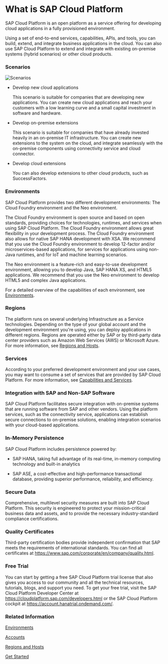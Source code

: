 # What is SAP Cloud Platform 

SAP Cloud Platform is an open platform as a service offering for developing cloud applications in a fully provisioned environment.

Using a set of end-to-end services, capabilities, APIs, and tools, you can build, extend, and integrate business applications in the cloud. You can also use SAP Cloud Platform to extend and integrate with existing on-premise systems (hybrid scenarios) or other cloud products.

### Scenarios

![Scenarios](https://github.com/dirigiblelabs/curriculum/blob/master/DragomirAngelov/Exercise/Images/scenarios.png)

* Develop new cloud applications

  This scenario is suitable for companies that are developing new applications. You can create new cloud applications and reach your customers with a low learning curve and a small capital investment in software and hardware.

* Develop on-premise extensions

  This scenario is suitable for companies that have already invested heavily in an on-premise IT infrastructure. You can create new extensions to the system on the cloud, and integrate seamlessly with the on-premise components using connectivity service and cloud connector.
* Develop cloud extensions

  You can also develop extensions to other cloud products, such as SuccessFactors.
 ### Environments
 
 SAP Cloud Platform provides two different development environments: The Cloud Foundry environment and the Neo environment.

The Cloud Foundry environment is open source and based on open standards, providing choices for technologies, runtimes, and services when using SAP Cloud Platform. The Cloud Foundry environment allows great flexibility in your development process. The Cloud Foundry environment also allows for native SAP HANA development with XSA. We recommend that you use the Cloud Foundry environment to develop 12-factor and/or microservices-based applications, for services for applications using non-Java runtimes, and for IoT and machine learning scenarios.

The Neo environment is a feature-rich and easy-to-use development environment, allowing you to develop Java, SAP HANA XS, and HTML5 applications. We recommend that you use the Neo environment to develop HTML5 and complex Java applications.

For a detailed overview of the capabilities of each environment, see [Environments](https://help.sap.com/viewer/65de2977205c403bbc107264b8eccf4b/Cloud/en-US/ab512c3fbda248ab82c1c545bde19c78.html).

### Regions

The platform runs on several underlying Infrastructure as a Service technologies. Depending on the type of your global account and the development environment you're using, you can deploy applications in different regions. Regions are operated either by SAP or by third-party data center providers such as Amazon Web Services (AWS) or Microsoft Azure. For more information, see [Regions and Hosts](https://help.sap.com/viewer/65de2977205c403bbc107264b8eccf4b/Cloud/en-US/350356d1dc314d3199dca15bd2ab9b0e.html).

### Services

According to your preferred development environment and your use cases, you may want to consume a set of services that are provided by SAP Cloud Platform. For more information, see [Capabilities and Services](https://help.sap.com/viewer/65de2977205c403bbc107264b8eccf4b/Cloud/en-US/7613d9ce711e1014839a8273b0e91070.html#loio7613d9ce711e1014839a8273b0e91070).

### Integration with SAP and Non-SAP Software

SAP Cloud Platform facilitates secure integration with on-premise systems that are running software from SAP and other vendors. Using the platform services, such as the connectivity service, applications can establish secure connections to on-premise solutions, enabling integration scenarios with your cloud-based applications.

### In-Memory Persistence

SAP Cloud Platform includes persistence powered by:

* SAP HANA, taking full advantage of its real-time, in-memory computing technology and built-in analytics

* SAP ASE, a cost-effective and high-performance transactional database, providing superior performance, reliability, and efficiency.

### Secure Data

Comprehensive, multilevel security measures are built into SAP Cloud Platform. This security is engineered to protect your mission-critical business data and assets, and to provide the necessary industry-standard compliance certifications.

### Quality Certificates

Third-party certification bodies provide independent confirmation that SAP meets the requirements of international standards. You can find all certificates at https://www.sap.com/corporate/en/company/quality.html.

### Free Trial

You can start by getting a free SAP Cloud Platform trial license that also gives you access to our community and all the technical resources, tutorials, blogs, and support you need. To get your free trial, visit the SAP Cloud Platform Developer Center at https://cloudplatform.sap.com/developers.html or the SAP Cloud Platform cockpit at https://account.hanatrial.ondemand.com/.

### Related Information

[Environments](https://help.sap.com/viewer/65de2977205c403bbc107264b8eccf4b/Cloud/en-US/ab512c3fbda248ab82c1c545bde19c78.html)

[Accounts](https://help.sap.com/viewer/65de2977205c403bbc107264b8eccf4b/Cloud/en-US/8ed4a705efa0431b910056c0acdbf377.html#loio8ed4a705efa0431b910056c0acdbf377)

[Regions and Hosts](https://help.sap.com/viewer/65de2977205c403bbc107264b8eccf4b/Cloud/en-US/350356d1dc314d3199dca15bd2ab9b0e.html)

[Get Started](https://help.sap.com/viewer/65de2977205c403bbc107264b8eccf4b/Cloud/en-US/144e1733d0d64d58a7176e817fa6aeb3.html)
